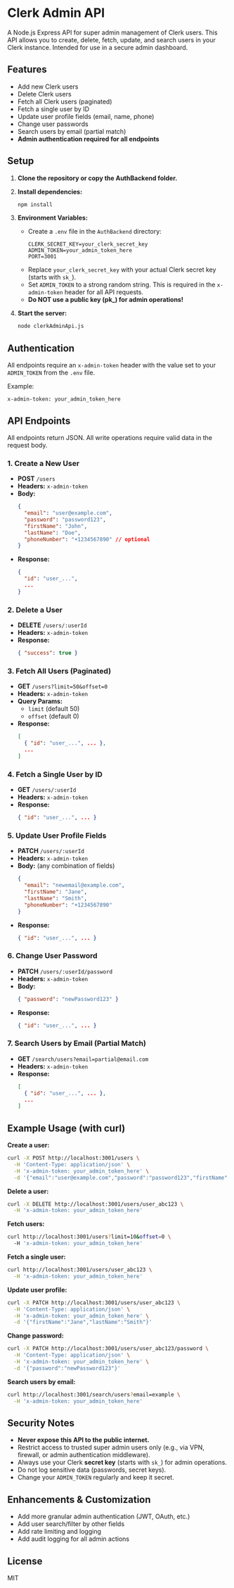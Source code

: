 # Clerk Admin API

A Node.js Express API for super admin management of Clerk users. This API allows you to create, delete, fetch, update, and search users in your Clerk instance. Intended for use in a secure admin dashboard.

## Features
- Add new Clerk users
- Delete Clerk users
- Fetch all Clerk users (paginated)
- Fetch a single user by ID
- Update user profile fields (email, name, phone)
- Change user passwords
- Search users by email (partial match)
- **Admin authentication required for all endpoints**

## Setup

1. **Clone the repository or copy the AuthBackend folder.**
2. **Install dependencies:**
   ```bash
   npm install
   ```
3. **Environment Variables:**
   - Create a `.env` file in the `AuthBackend` directory:
     ```env
     CLERK_SECRET_KEY=your_clerk_secret_key
     ADMIN_TOKEN=your_admin_token_here
     PORT=3001
     ```
   - Replace `your_clerk_secret_key` with your actual Clerk secret key (starts with `sk_`).
   - Set `ADMIN_TOKEN` to a strong random string. This is required in the `x-admin-token` header for all API requests.
   - **Do NOT use a public key (pk_) for admin operations!**

4. **Start the server:**
   ```bash
   node clerkAdminApi.js
   ```

## Authentication
All endpoints require an `x-admin-token` header with the value set to your `ADMIN_TOKEN` from the `.env` file.

Example:
```http
x-admin-token: your_admin_token_here
```

## API Endpoints

All endpoints return JSON. All write operations require valid data in the request body.

### 1. Create a New User
- **POST** `/users`
- **Headers:** `x-admin-token`
- **Body:**
  ```json
  {
    "email": "user@example.com",
    "password": "password123",
    "firstName": "John",
    "lastName": "Doe",
    "phoneNumber": "+1234567890" // optional
  }
  ```
- **Response:**
  ```json
  {
    "id": "user_...",
    ...
  }
  ```

### 2. Delete a User
- **DELETE** `/users/:userId`
- **Headers:** `x-admin-token`
- **Response:**
  ```json
  { "success": true }
  ```

### 3. Fetch All Users (Paginated)
- **GET** `/users?limit=50&offset=0`
- **Headers:** `x-admin-token`
- **Query Params:**
  - `limit` (default 50)
  - `offset` (default 0)
- **Response:**
  ```json
  [
    { "id": "user_...", ... },
    ...
  ]
  ```

### 4. Fetch a Single User by ID
- **GET** `/users/:userId`
- **Headers:** `x-admin-token`
- **Response:**
  ```json
  { "id": "user_...", ... }
  ```

### 5. Update User Profile Fields
- **PATCH** `/users/:userId`
- **Headers:** `x-admin-token`
- **Body:** (any combination of fields)
  ```json
  {
    "email": "newemail@example.com",
    "firstName": "Jane",
    "lastName": "Smith",
    "phoneNumber": "+1234567890"
  }
  ```
- **Response:**
  ```json
  { "id": "user_...", ... }
  ```

### 6. Change User Password
- **PATCH** `/users/:userId/password`
- **Headers:** `x-admin-token`
- **Body:**
  ```json
  { "password": "newPassword123" }
  ```
- **Response:**
  ```json
  { "id": "user_...", ... }
  ```

### 7. Search Users by Email (Partial Match)
- **GET** `/search/users?email=partial@email.com`
- **Headers:** `x-admin-token`
- **Response:**
  ```json
  [
    { "id": "user_...", ... },
    ...
  ]
  ```

## Example Usage (with curl)

**Create a user:**
```bash
curl -X POST http://localhost:3001/users \
  -H 'Content-Type: application/json' \
  -H 'x-admin-token: your_admin_token_here' \
  -d '{"email":"user@example.com","password":"password123","firstName":"John","lastName":"Doe"}'
```

**Delete a user:**
```bash
curl -X DELETE http://localhost:3001/users/user_abc123 \
  -H 'x-admin-token: your_admin_token_here'
```

**Fetch users:**
```bash
curl http://localhost:3001/users?limit=10&offset=0 \
  -H 'x-admin-token: your_admin_token_here'
```

**Fetch a single user:**
```bash
curl http://localhost:3001/users/user_abc123 \
  -H 'x-admin-token: your_admin_token_here'
```

**Update user profile:**
```bash
curl -X PATCH http://localhost:3001/users/user_abc123 \
  -H 'Content-Type: application/json' \
  -H 'x-admin-token: your_admin_token_here' \
  -d '{"firstName":"Jane","lastName":"Smith"}'
```

**Change password:**
```bash
curl -X PATCH http://localhost:3001/users/user_abc123/password \
  -H 'Content-Type: application/json' \
  -H 'x-admin-token: your_admin_token_here' \
  -d '{"password":"newPassword123"}'
```

**Search users by email:**
```bash
curl http://localhost:3001/search/users?email=example \
  -H 'x-admin-token: your_admin_token_here'
```

## Security Notes
- **Never expose this API to the public internet.**
- Restrict access to trusted super admin users only (e.g., via VPN, firewall, or admin authentication middleware).
- Always use your Clerk **secret key** (starts with `sk_`) for admin operations.
- Do not log sensitive data (passwords, secret keys).
- Change your `ADMIN_TOKEN` regularly and keep it secret.

## Enhancements & Customization
- Add more granular admin authentication (JWT, OAuth, etc.)
- Add user search/filter by other fields
- Add rate limiting and logging
- Add audit logging for all admin actions

## License
MIT 
